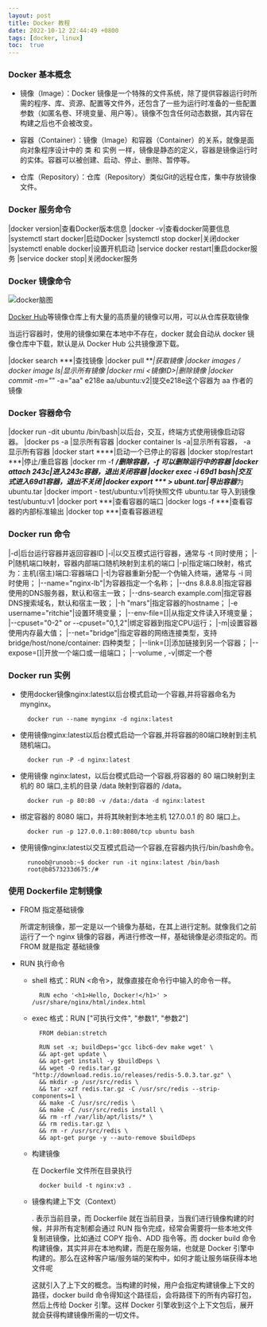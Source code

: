 ```yaml
---
layout: post
title: Docker 教程
date: 2022-10-12 22:44:49 +0800
tags: [docker, linux]
toc:  true
---
```


### Docker 基本概念

- 镜像（Image）：Docker 镜像是一个特殊的文件系统，除了提供容器运行时所需的程序、库、资源、配置等文件外，还包含了一些为运行时准备的一些配置参数（如匿名卷、环境变量、用户等）。镜像不包含任何动态数据，其内容在构建之后也不会被改变。

- 容器（Container）：镜像（Image）和容器（Container）的关系，就像是面向对象程序设计中的 类 和 实例 一样，镜像是静态的定义，容器是镜像运行时的实体。容器可以被创建、启动、停止、删除、暂停等。

- 仓库（Repository）：仓库（Repository）类似Git的远程仓库，集中存放镜像文件。

### Docker 服务命令

|docker version|查看Docker版本信息
|docker -v|查看docker简要信息
|systemctl start docker|启动Docker
|systemctl stop docker|关闭docker
|systemctl enable docker|设置开机启动
|service docker restart|重启docker服务
|service docker stop|关闭docker服务

### Docker 镜像命令

![docker脑图](/images/docker.png)

[Docker Hub](https://hub.docker.com/)等镜像仓库上有大量的高质量的镜像可以用，可以从仓库获取镜像  
 
当运行容器时，使用的镜像如果在本地中不存在，docker 就会自动从 docker 镜像仓库中下载，默认是从 Docker Hub 公共镜像源下载。  

|docker search ***|查找镜像
|docker pull ***|获取镜像
|docker images / docker image ls|显示所有镜像
|docker rmi <镜像ID>|删除镜像
|docker commit -m="*" -a="aa" e218e aa/ubuntu:v2|提交e218e这个容器为 aa 作者的镜像

### Docker 容器命令

|docker run -dit ubuntu /bin/bash|以后台，交互，终端方式使用镜像启动容器。
|docker ps -a |显示所有容器
|docker container ls -a|显示所有容器， -a 显示所有容器
|docker start ****|启动一个已停止的容器
|docker stop/restart ***|停止/重启容器
|docker rm -f ***/删除容器，-f 可以删除运行中的容器
|docker attach 243c|进入243c容器，退出关闭容器
|docker exec -i 69d1 bash|交互式进入69d1容器，退出不关闭
|docker export *** > ubunt.tar|导出容器***为ubuntu.tar
|docker import - test/ubuntu:v1|将快照文件 ubuntu.tar 导入到镜像 test/ubuntu:v1
|docker port ***|查看容器的端口
|docker logs -f ***|查看容器的内部标准输出
|docker top ***|查看容器进程



### Docker run 命令

|-d|后台运行容器并返回容器ID
|-i|以交互模式运行容器，通常与 -t 同时使用；
|-P|随机端口映射，容器内部端口随机映射到主机的端口
|-p|指定端口映射，格式为：主机(宿主)端口:容器端口
|-t|为容器重新分配一个伪输入终端，通常与 -i 同时使用；
|\--name="nginx-lb"|为容器指定一个名称；
|\--dns 8.8.8.8|指定容器使用的DNS服务器，默认和宿主一致；
|\--dns-search example.com|指定容器DNS搜索域名，默认和宿主一致；
|-h "mars"|指定容器的hostname；
|-e username="ritchie"|设置环境变量；
|\--env-file=[]|从指定文件读入环境变量；
|\--cpuset="0-2" or \--cpuset="0,1,2"|绑定容器到指定CPU运行；
|-m|设置容器使用内存最大值；
|\--net="bridge"|指定容器的网络连接类型，支持 bridge/host/none/container: 四种类型；
|\--link=[]|添加链接到另一个容器；
|\--expose=[]|开放一个端口或一组端口；
|\--volume , -v|绑定一个卷

### Docker run 实例

- 使用docker镜像nginx:latest以后台模式启动一个容器,并将容器命名为mynginx。  

		docker run --name mynginx -d nginx:latest
- 使用镜像nginx:latest以后台模式启动一个容器,并将容器的80端口映射到主机随机端口。  

		docker run -P -d nginx:latest
- 使用镜像 nginx:latest，以后台模式启动一个容器,将容器的 80 端口映射到主机的 80 端口,主机的目录 /data 映射到容器的 /data。  

		docker run -p 80:80 -v /data:/data -d nginx:latest
- 绑定容器的 8080 端口，并将其映射到本地主机 127.0.0.1 的 80 端口上。  

		docker run -p 127.0.0.1:80:8080/tcp ubuntu bash
- 使用镜像nginx:latest以交互模式启动一个容器,在容器内执行/bin/bash命令。  

		runoob@runoob:~$ docker run -it nginx:latest /bin/bash
		root@b8573233d675:/# 
		
### 使用 Dockerfile 定制镜像  

- FROM 指定基础镜像

	所谓定制镜像，那一定是以一个镜像为基础，在其上进行定制。就像我们之前运行了一个 nginx 镜像的容器，再进行修改一样，基础镜像是必须指定的。而 FROM 就是指定 基础镜像
- RUN 执行命令

	- shell 格式：RUN <命令>，就像直接在命令行中输入的命令一样。
	
			RUN echo '<h1>Hello, Docker!</h1>' > /usr/share/nginx/html/index.html
		
	- exec 格式：RUN ["可执行文件", "参数1", "参数2"]
	
			FROM debian:stretch

			RUN set -x; buildDeps='gcc libc6-dev make wget' \
			&& apt-get update \
			&& apt-get install -y $buildDeps \
			&& wget -O redis.tar.gz "http://download.redis.io/releases/redis-5.0.3.tar.gz" \
			&& mkdir -p /usr/src/redis \
			&& tar -xzf redis.tar.gz -C /usr/src/redis --strip-components=1 \
			&& make -C /usr/src/redis \
			&& make -C /usr/src/redis install \
			&& rm -rf /var/lib/apt/lists/* \
			&& rm redis.tar.gz \
			&& rm -r /usr/src/redis \
			&& apt-get purge -y --auto-remove $buildDeps
		
	- 构建镜像
	
		在 Dockerfile 文件所在目录执行
		
			docker build -t nginx:v3 . 
		
	- 镜像构建上下文（Context）
	
		. 表示当前目录，而 Dockerfile 就在当前目录，当我们进行镜像构建的时候，并非所有定制都会通过 RUN 指令完成，经常会需要将一些本地文件复制进镜像，比如通过 COPY 指令、ADD 指令等。而 docker build 命令构建镜像，其实并非在本地构建，而是在服务端，也就是 Docker 引擎中构建的。那么在这种客户端/服务端的架构中，如何才能让服务端获得本地文件呢  
		
		这就引入了上下文的概念。当构建的时候，用户会指定构建镜像上下文的路径，docker build 命令得知这个路径后，会将路径下的所有内容打包，然后上传给 Docker 引擎。这样 Docker 引擎收到这个上下文包后，展开就会获得构建镜像所需的一切文件。







